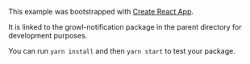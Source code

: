 This example was bootstrapped with [Create React App](https://github.com/facebook/create-react-app).

It is linked to the growl-notification package in the parent directory for development purposes.

You can run `yarn install` and then `yarn start` to test your package.

